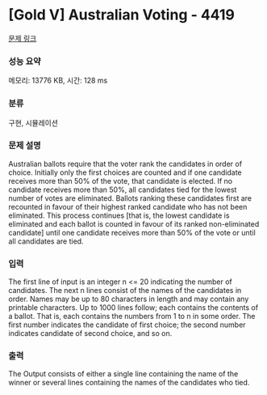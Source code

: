 # [Gold V] Australian Voting - 4419 

[문제 링크](https://www.acmicpc.net/problem/4419) 

### 성능 요약

메모리: 13776 KB, 시간: 128 ms

### 분류

구현, 시뮬레이션

### 문제 설명

<p>Australian ballots require that the voter rank the candidates in order of choice. Initially only the first choices are counted and if one candidate receives more than 50% of the vote, that candidate is elected. If no candidate receives more than 50%, all candidates tied for the lowest number of votes are eliminated. Ballots ranking these candidates first are recounted in favour of their highest ranked candidate who has not been eliminated. This process continues [that is, the lowest candidate is eliminated and each ballot is counted in favour of its ranked non-eliminated candidate] until one candidate receives more than 50% of the vote or until all candidates are tied.</p>

### 입력 

 <p>The first line of input is an integer n <= 20 indicating the number of candidates. The next n lines consist of the names of the candidates in order. Names may be up to 80 characters in length and may contain any printable characters. Up to 1000 lines follow; each contains the contents of a ballot. That is, each contains the numbers from 1 to n in some order. The first number indicates the candidate of first choice; the second number indicates candidate of second choice, and so on.</p>

### 출력 

 <p>The Output consists of either a single line containing the name of the winner or several lines containing the names of the candidates who tied. </p>

